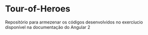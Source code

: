 # Tour-of-Heroes
Repositório para armezenar os códigos desenvolvidos no exercíucio disponível na documentação do Angular 2
